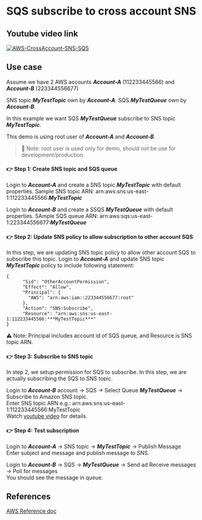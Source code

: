 # SQS subscribe to cross account SNS

## Youtube video link
[![AWS-CrossAccount-SNS-SQS](https://img.youtube.com/vi/videoId/0.jpg)](https://www.youtube.com/watch?v=videoId)

## Use case
Assume we have 2 AWS accounts ***Account-A*** (112233445566) and ***Account-B*** (223344556677)

SNS topic ***MyTestTopic*** own by ***Account-A***.
SQS ***MyTestQueue*** own by ***Account-B***.

In this example we want SQS ***MyTestQueue*** subscribe to SNS topic ***MyTestTopic***.

This demo is using root user of ***Account-A*** and ***Account-B***.
> :no_entry_sign: Note: root user is used only for demo, should not be use for development/production.

#### :point_right: Step 1: Create SNS topic and SQS queue

Login to ***Account-A*** and create a SNS topic ***MyTestTopic*** with default properties.
Sample SNS topic ARN: arn:aws:sns:us-east-1:112233445566:***MyTestTopic***


Login to ***Account-B*** and create a SSQS ***MyTestQueue*** with default properties.
SAmple SQS queue ARN: arn:aws:sqs:us-east-1:223344556677:***MyTestQueue***


#### :point_right: Step 2: Update SNS policy to allow subscription to other account SQS
In this step, we are updating SNS topic policy to allow other account SQS to subscribe this topic.
Login to ***Account-A*** and update SNS topic ***MyTestTopic*** policy to include following statement:
```
{
      "Sid": "OtherAccountPermission",
      "Effect": "Allow",
      "Principal": {
        "AWS": "arn:aws:iam::223344556677:root" 
      },
      "Action": "SNS:Subscribe",
      "Resource": "arn:aws:sns:us-east-1:112233445566:***MyTestTopic***" 
}
```
:warning: Note: Principal includes account id of SQS queue, and Resource is SNS topic ARN.

#### :point_right: Step 3: Subscribe to SNS topic <br/>
In step 2, we setup permission for SQS to subscribe. In this step, we are actually subscribing the SQS to SNS topic.

Login to ***Account-B*** account -> SQS -> Select Queue ***MyTestQueue*** -> Subscribe to Amazon SNS topic.<br/>
Enter SNS topic ARN e.g.: arn:aws:sns:us-east-1:112233445566:MyTestTopic <br/>
Watch [youtube video](https://www.youtube.com/watch?v=videoId) for details.

#### :point_right: Step 4: Test subscription
Login to ***Account-A*** -> SNS topic -> ***MyTestTopic*** ->  Publish Message <br/>
Enter subject and message and publish message to SNS.

Login to ***Account-B*** -> SQS -> ***MyTestQueue*** -> Send ad Receive messages -> Poll for messages<br/>
You should see the message in queue.




## References
[AWS Reference doc](https://docs.aws.amazon.com/sns/latest/dg/sns-send-message-to-sqs-cross-account.html)
